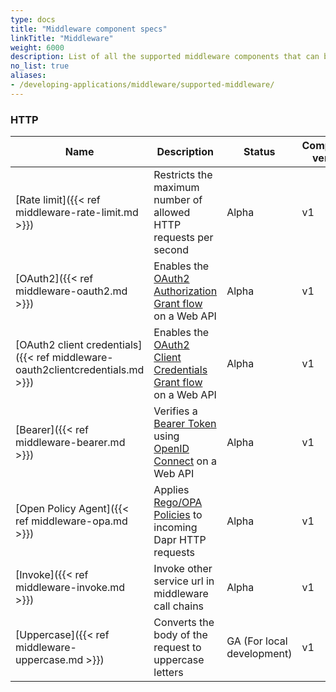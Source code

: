 ```yaml
---
type: docs
title: "Middleware component specs"
linkTitle: "Middleware"
weight: 6000
description: List of all the supported middleware components that can be injected in Dapr's processing pipeline.
no_list: true
aliases:
- /developing-applications/middleware/supported-middleware/
---
```


### HTTP

| Name                                                                           | Description                                                                                                                     | Status                     | Component version |
| ------------------------------------------------------------------------------ | ------------------------------------------------------------------------------------------------------------------------------- | -------------------------- | ----------------- |
| [Rate limit]({{< ref middleware-rate-limit.md >}})                             | Restricts the maximum number of allowed HTTP requests per second                                                                | Alpha                      | v1                |
| [OAuth2]({{< ref middleware-oauth2.md >}})                                     | Enables the [OAuth2 Authorization Grant flow](https://tools.ietf.org/html/rfc6749#section-4.1) on a Web API                     | Alpha                      | v1                |
| [OAuth2 client credentials]({{< ref middleware-oauth2clientcredentials.md >}}) | Enables the [OAuth2 Client Credentials Grant flow](https://tools.ietf.org/html/rfc6749#section-4.4) on a Web API                | Alpha                      | v1                |
| [Bearer]({{< ref middleware-bearer.md >}})                                     | Verifies a [Bearer Token](https://tools.ietf.org/html/rfc6750) using [OpenID Connect](https://openid.net/connect/) on a Web API | Alpha                      | v1                |
| [Open Policy Agent]({{< ref middleware-opa.md >}})                             | Applies [Rego/OPA Policies](https://www.openpolicyagent.org/) to incoming Dapr HTTP requests                                    | Alpha                      | v1                |
| [Invoke]({{< ref middleware-invoke.md >}})                                     | Invoke other service url in middleware call chains                                                                              | Alpha                      | v1                |
| [Uppercase]({{< ref middleware-uppercase.md >}})                               | Converts the body of the request to uppercase letters                                                                           | GA (For local development) | v1                |
